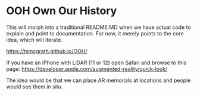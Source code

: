 # OOH Own Our History
This will morph into a traditional README.MD when we have actual code to explain and point to documentation. For now, it merely points to the core idea, which will iterate.

https://tsmcgrath.github.io/OOH/

If you have an iPhone with LiDAR (11 or 12) open Safari and browse to this page:
https://developer.apple.com/augmented-reality/quick-look/

The idea would be that we can place AR memorials at locations and people would see them in situ.
